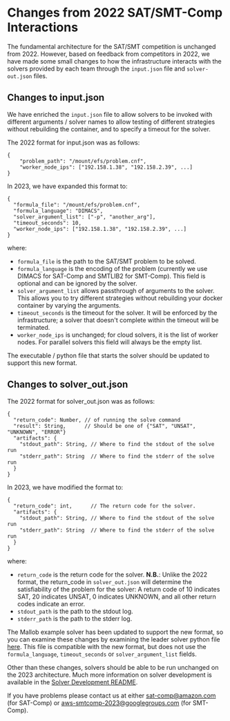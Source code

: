 # Changes from 2022 SAT/SMT-Comp Interactions

The fundamental architecture for the SAT/SMT competition is unchanged from 2022.  However, based on feedback from competitors in 2022, we have made some small changes to how the infrastructure interacts with the solvers provided by each team through the `input.json` file and `solver-out.json` files.

## Changes to input.json

We have enriched the `input.json` file to allow solvers to be invoked with different arguments / solver names to allow testing of different strategies without rebuilding the container, and to specify a timeout for the solver.

The 2022 format for input.json was as follows: 

```text
{
    "problem_path": "/mount/efs/problem.cnf",
    "worker_node_ips": ["192.158.1.38", "192.158.2.39", ...]
}
```

In 2023, we have expanded this format to: 

```text
{
  "formula_file": "/mount/efs/problem.cnf",
  "formula_language": "DIMACS", 
  "solver_argument_list": ["-p", "another_arg"],
  "timeout_seconds": 10,
  "worker_node_ips": ["192.158.1.38", "192.158.2.39", ...]
}
```

where: 
* `formula_file` is the path to the SAT/SMT problem to be solved.
* `formula_language` is the encoding of the problem (currently we use DIMACS for SAT-Comp and SMTLIB2 for SMT-Comp).  This field is optional and can be ignored by the solver.
* `solver_argument_list` allows passthrough of arguments to the solver.  This allows you to try different strategies without rebuilding your docker container by varying the arguments.
* `timeout_seconds` is the timeout for the solver.  It will be enforced by the infrastructure; a solver that doesn't complete within the timeout will be terminated.
* `worker_node_ips` is unchanged; for cloud solvers, it is the list of worker nodes.  For parallel solvers this field will always be the empty list.

The executable / python file that starts the solver should be updated to support this new format.

## Changes to solver_out.json

The 2022 format for solver_out.json was as follows:

```text
{
  "return_code": Number, // of running the solve command
  "result": String,      // Should be one of {"SAT", "UNSAT", "UNKNOWN", "ERROR"}
  "artifacts": {
    "stdout_path": String, // Where to find the stdout of the solve run
    "stderr_path": String  // Where to find the stderr of the solve run
  }
}
```

In 2023, we have modified the format to:

```text
{
  "return_code": int,      // The return code for the solver.
  "artifacts": {
    "stdout_path": String, // Where to find the stdout of the solve run
    "stderr_path": String  // Where to find the stderr of the solve run
  }
}
```

where:
* `return_code` is the return code for the solver.  **N.B.**: Unlike the 2022 format, the return_code in `solver_out.json` will determine the satisfiability of the problem for the solver: A return code of 10 indicates SAT, 20 indicates UNSAT, 0 indicates UNKNOWN, and all other return codes indicate an error.
* `stdout_path` is the path to the stdout log.
* `stderr_path` is the path to the stderr log.

The Mallob example solver has been updated to support the new format, so you can examine these changes by examining the leader solver python file [here](docker/mallob-images/leader/solver).  This file is compatible with the new format, but does not use the `formula_language`, `timeout_seconds` or `solver_argument_list` fields.

Other than these changes, solvers should be able to be run unchanged on the 2023 architecture.  Much more information on solver development is available in the [Solver Development README](docker/README-Solver-Development.md).

If you have problems please contact us at either sat-comp@amazon.com (for SAT-Comp) or aws-smtcomp-2023@googlegroups.com (for SMT-Comp).